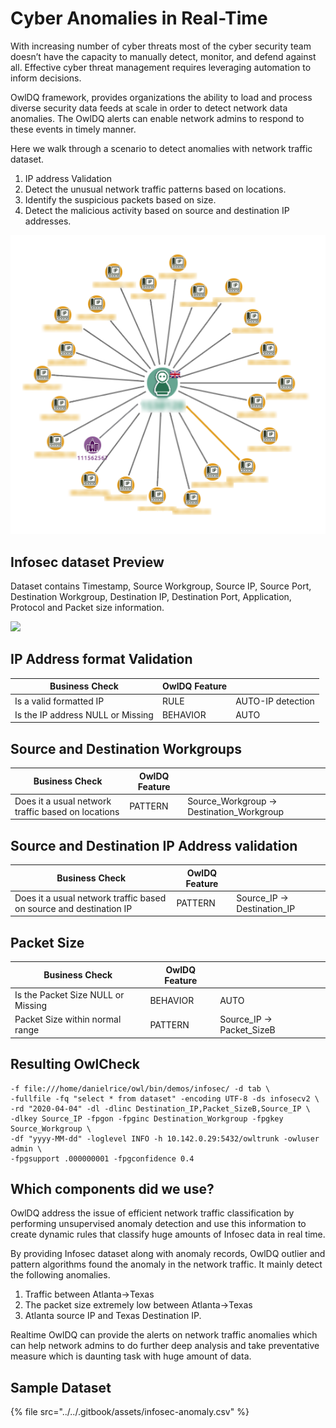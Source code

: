 # Cyber Anomalies in Real-Time

With increasing number of cyber threats most of the cyber security team doesn’t have the capacity to manually detect, monitor, and defend against all. Effective cyber threat management requires leveraging automation to inform decisions.&#x20;

OwlDQ framework, provides organizations the ability to load and process diverse security data feeds at scale in order to detect network data anomalies. The OwlDQ alerts can enable network admins to respond to these events in timely manner.

Here we walk through a scenario to detect anomalies with network traffic dataset. &#x20;

1. IP address Validation
2. Detect the unusual network traffic patterns based on locations.
3. Identify the suspicious packets based on size.
4. Detect the malicious activity based on source and destination IP addresses.

![](../../.gitbook/assets/cyber-anomaly-detection-4.png)

## Infosec dataset Preview

Dataset contains Timestamp, Source Workgroup, Source IP, Source Port, Destination Workgroup, Destination IP, Destination Port, Application, Protocol and Packet size information.

![](../../.gitbook/assets/sample\_Infosec\_Data.png)

## &#x20;IP Address format Validation

| Business Check                    | OwlDQ Feature |                   |
| --------------------------------- | ------------- | ----------------- |
| Is a valid formatted IP           | RULE          | AUTO-IP detection |
| Is the IP address NULL or Missing | BEHAVIOR      | AUTO              |

## Source and Destination Workgroups

| Business Check                                     | OwlDQ Feature |                                             |
| -------------------------------------------------- | ------------- | ------------------------------------------- |
| Does it a usual network traffic based on locations | PATTERN       | Source\_Workgroup -> Destination\_Workgroup |

## Source and Destination IP Address validation

| Business Check                                                     | OwlDQ Feature |                               |
| ------------------------------------------------------------------ | ------------- | ----------------------------- |
| Does it a usual network traffic based on source and destination IP | PATTERN       | Source\_IP -> Destination\_IP |

## Packet Size

| Business Check                     | OwlDQ Feature |                             |
| ---------------------------------- | ------------- | --------------------------- |
| Is the Packet Size NULL or Missing | BEHAVIOR      | AUTO                        |
| Packet Size within normal range    | PATTERN       | Source\_IP -> Packet\_SizeB |



## Resulting OwlCheck

```
-f file:///home/danielrice/owl/bin/demos/infosec/ -d tab \
-fullfile -fq "select * from dataset" -encoding UTF-8 -ds infosecv2 \
-rd "2020-04-04" -dl -dlinc Destination_IP,Packet_SizeB,Source_IP \
-dlkey Source_IP -fpgon -fpginc Destination_Workgroup -fpgkey Source_Workgroup \
-df "yyyy-MM-dd" -loglevel INFO -h 10.142.0.29:5432/owltrunk -owluser admin \
-fpgsupport .000000001 -fpgconfidence 0.4 
```

## Which components did we use?

OwlDQ address the issue of efficient network traffic classification by performing unsupervised anomaly detection and use this information to create dynamic rules that classify huge amounts of Infosec data in real time.&#x20;

By providing Infosec dataset along with anomaly records, OwlDQ  outlier and pattern algorithms found the anomaly in the network traffic. It mainly detect the following anomalies.

1. Traffic between Atlanta->Texas
2. The packet size extremely low between Atlanta->Texas
3. Atlanta source IP and Texas Destination IP.&#x20;

Realtime OwlDQ can provide the alerts on network traffic anomalies which can help network admins to do further deep analysis and take preventative measure which is daunting task with huge amount of data.

## Sample Dataset <a href="#files-that-can-be-used-to-replicate-this-example" id="files-that-can-be-used-to-replicate-this-example"></a>

{% file src="../../.gitbook/assets/infosec-anomaly.csv" %}



##

